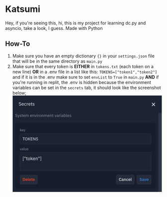 # Katsumi
Hey, if you're seeing this, hi, this is my project for learning dc.py and asyncio, take a look, I guess. Made with Python

## How-To
1. Make sure you have an empty dictionary `{}` in your `settings.json` file that will be in the same directory as `main.py`
2. Make sure that every token is **EITHER** in `tokens.txt` (each token on a new line) **OR** in a .env file in a list like this: `TOKENS=["token1","token2"]` and if it is in the .env make sure to set `envList` to `True` in `main.py` **AND** if you're running in replit, the .env is hidden because the environment variables can be set in the `secrets` tab, it should look like the screenshot below;
![Secrets Tab with Tokens](https://raw.githubusercontent.com/asxlvm/Katsumi/main/brr.jpg)
